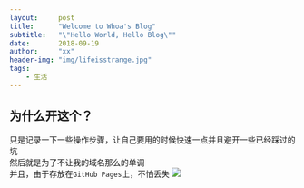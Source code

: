 ```yaml
---
layout:     post
title:      "Welcome to Whoa's Blog"
subtitle:   "\"Hello World, Hello Blog\""
date:       2018-09-19
author:     "xx"
header-img: "img/lifeisstrange.jpg"
tags:
    - 生活
---
```



## 为什么开这个？
只是记录一下一些操作步骤，让自己要用的时候快速一点并且避开一些已经踩过的坑
<br/>然后就是为了不让我的域名那么的单调
<br/>并且，由于存放在`GitHub Pages`上，不怕丢失
![](https://pan.aegis.ooo/others/life%20is%20strange.jpg)